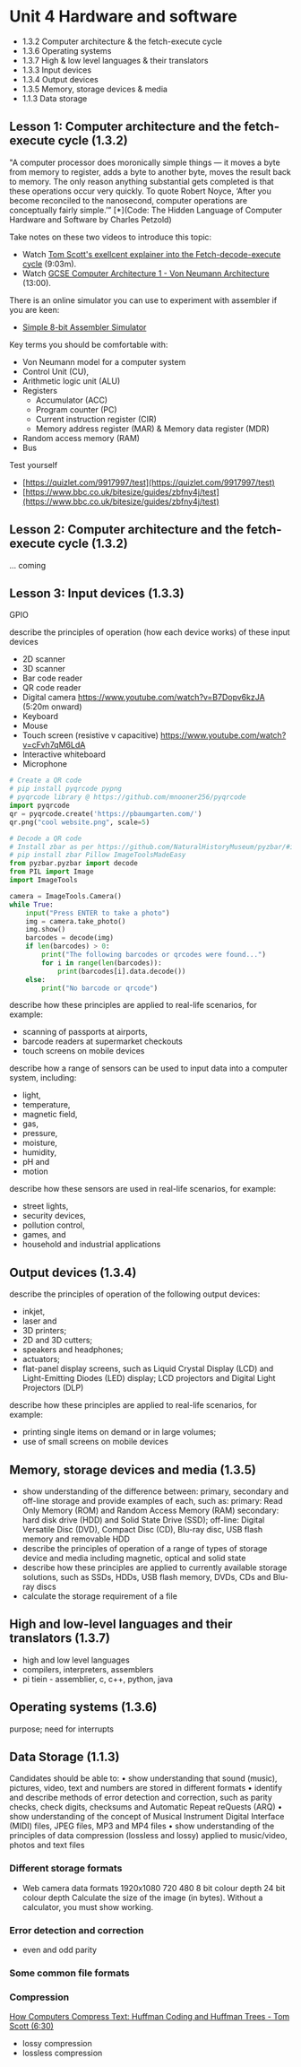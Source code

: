 # Unit 4 Hardware and software

* 1.3.2 Computer architecture & the fetch-execute cycle
* 1.3.6 Operating systems
* 1.3.7 High & low level languages & their translators 
* 1.3.3 Input devices
* 1.3.4 Output devices
* 1.3.5 Memory, storage devices & media
* 1.1.3 Data storage

## Lesson 1: Computer architecture and the fetch-execute cycle (1.3.2)

"A computer processor does moronically simple things — it moves a byte from memory to register, adds a byte to another byte, moves the result back to memory. The only reason anything substantial gets completed is that these operations occur very quickly. To quote Robert Noyce, ‘After you become reconciled to the nanosecond, computer operations are conceptually fairly simple.’” [*](Code: The Hidden Language of Computer Hardware and Software by Charles Petzold)

Take notes on these two videos to introduce this topic:

* Watch [Tom Scott's exellcent explainer into the Fetch-decode-execute cycle](https://www.youtube.com/watch?v=Z5JC9Ve1sfI) (9:03m).
* Watch [GCSE Computer Architecture 1 - Von Neumann Architecture](https://www.youtube.com/watch?v=ckDb_W72__c) (13:00).

There is an online simulator you can use to experiment with assembler if you are keen:

* [Simple 8-bit Assembler Simulator](http://schweigi.github.io/assembler-simulator/)

Key terms you should be comfortable with:

* Von Neumann model for a computer system
* Control Unit (CU), 
* Arithmetic logic unit (ALU)
* Registers
    * Accumulator (ACC)
    * Program counter (PC)
    * Current instruction register (CIR)
    * Memory address register (MAR) & Memory data register (MDR)
* Random access memory (RAM)
* Bus

Test yourself

* [https://quizlet.com/9917997/test](https://quizlet.com/9917997/test)
* [https://www.bbc.co.uk/bitesize/guides/zbfny4j/test](https://www.bbc.co.uk/bitesize/guides/zbfny4j/test)

## Lesson 2: Computer architecture and the fetch-execute cycle (1.3.2)

... coming

## Lesson 3: Input devices (1.3.3)

GPIO

describe the principles of operation (how each device works) of these input devices

* 2D scanner
* 3D scanner
* Bar code reader
* QR code reader
* Digital camera https://www.youtube.com/watch?v=B7Dopv6kzJA (5:20m onward)
* Keyboard
* Mouse
* Touch screen (resistive v capacitive) https://www.youtube.com/watch?v=cFvh7qM6LdA
* Interactive whiteboard
* Microphone

```python
# Create a QR code
# pip install pyqrcode pypng
# pyqrcode library @ https://github.com/mnooner256/pyqrcode
import pyqrcode
qr = pyqrcode.create('https://pbaumgarten.com/')
qr.png("cool website.png", scale=5)
```

```python
# Decode a QR code
# Install zbar as per https://github.com/NaturalHistoryMuseum/pyzbar/#installation
# pip install zbar Pillow ImageToolsMadeEasy
from pyzbar.pyzbar import decode
from PIL import Image
import ImageTools

camera = ImageTools.Camera()
while True:
    input("Press ENTER to take a photo")
    img = camera.take_photo()
    img.show()
    barcodes = decode(img)
    if len(barcodes) > 0:
        print("The following barcodes or qrcodes were found...")
        for i in range(len(barcodes)):
            print(barcodes[i].data.decode())
    else:
        print("No barcode or qrcode")
```

describe how these principles are applied to real-life scenarios, for example: 

* scanning of passports at airports, 
* barcode readers at supermarket checkouts
* touch screens on mobile devices

describe how a range of sensors can be used to input data into a computer system, including:

* light, 
* temperature, 
* magnetic field, 
* gas, 
* pressure, 
* moisture, 
* humidity, 
* pH and 
* motion

describe how these sensors are used in real-life scenarios, for example: 

* street lights, 
* security devices, 
* pollution control, 
* games, and 
* household and industrial applications

## Output devices (1.3.4)

describe the principles of operation of the following output devices: 

* inkjet, 
* laser and 
* 3D printers; 
* 2D and 3D cutters; 
* speakers and headphones; 
* actuators; 
* flat-panel display screens, such as Liquid Crystal Display (LCD) and Light-Emitting Diodes (LED) display; LCD projectors and Digital Light Projectors (DLP)

describe how these principles are applied to real-life scenarios, for example: 

* printing single items on demand or in large volumes; 
* use of small screens on mobile devices


## Memory, storage devices and media (1.3.5)

* show understanding of the difference between: primary, secondary and off-line storage and provide examples of each, such as: primary: Read Only Memory (ROM) and Random Access Memory (RAM) secondary: hard disk drive (HDD) and Solid State Drive (SSD); off-line: Digital Versatile Disc (DVD), Compact Disc (CD), Blu-ray disc, USB flash memory and removable
HDD
* describe the principles of operation of a range of types of storage device and media including magnetic, optical and solid state
* describe how these principles are applied to currently available storage solutions, such as SSDs, HDDs, USB flash memory, DVDs, CDs and Blu-ray discs
* calculate the storage requirement of a file

## High and low-level languages and their translators (1.3.7)

* high and low level languages
* compilers, interpreters, assemblers
* pi tiein - assemblier, c, c++, python, java

## Operating systems (1.3.6)

purpose; need for interrupts

## Data Storage (1.1.3)

Candidates should be able to:
• show understanding that sound (music), pictures, video, text and numbers are stored in different formats
• identify and describe methods of error detection and correction, such as parity checks, check digits,
checksums and Automatic Repeat reQuests (ARQ)
• show understanding of the concept of Musical Instrument Digital Interface (MIDI) files, JPEG files, MP3 and
MP4 files
• show understanding of the principles of data compression (lossless and lossy) applied to music/video, photos
and text files

### Different storage formats

* Web camera data formats
1920x1080
720
480
8 bit colour depth
24 bit colour depth
Calculate the size of the image (in bytes). Without a calculator, you must show working.

### Error detection and correction

* even and odd parity

### Some common file formats

### Compression

[How Computers Compress Text: Huffman Coding and Huffman Trees - Tom Scott (6:30)](https://www.youtube.com/watch?v=JsTptu56GM8)

* lossy compression
* lossless compression
